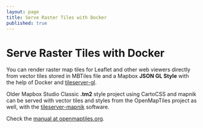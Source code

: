 ```yaml
---
layout: page
title: Serve Raster Tiles with Docker
published: true
---
```


# Serve Raster Tiles with Docker

You can render raster map tiles for Leaflet and other web viewers directly from vector tiles stored in MBTiles file and a  Mapbox **JSON GL Style** with the help of Docker and [tileserver-gl](https://openmaptiles.org/docs/host/tileserver-gl/).

Older Mapbox Studio Classic **.tm2** style project using CartoCSS and mapnik can be served with vector tiles and styles from the OpenMapTiles project as well, with the [tileserver-mapnik](https://github.com/klokantech/tileserver-mapnik) software.

Check the [manual at openmaptiles.org](https://openmaptiles.org/docs/host/tileserver-gl/).
